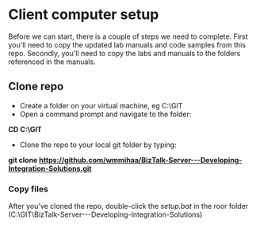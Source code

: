 # Client computer setup
Before we can start, there is a couple of steps we need to complete. First you'll need to copy the updated lab manuals and code samples from this repo. Secondly, you'll need to copy the labs and manuals to the folders referenced in the manuals.

## Clone repo
* Create a folder on your virtual machine, eg C:\GIT
* Open a command prompt and navigate to the folder:

**CD C:\GIT**
* Clone the repo to your local git folder by typing:

**git clone https://github.com/wmmihaa/BizTalk-Server---Developing-Integration-Solutions.git**

### Copy files
After you've cloned the repo, double-click the *setup.bat* in the roor folder (C:\GIT\BizTalk-Server---Developing-Integration-Solutions)
